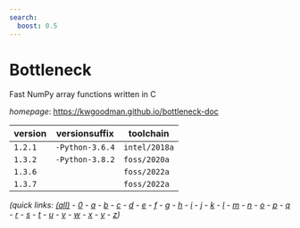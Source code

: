 ```yaml
---
search:
  boost: 0.5
---
```

# Bottleneck

Fast NumPy array functions written in C

*homepage*: <https://kwgoodman.github.io/bottleneck-doc>

version | versionsuffix | toolchain
--------|---------------|----------
``1.2.1`` | ``-Python-3.6.4`` | ``intel/2018a``
``1.3.2`` | ``-Python-3.8.2`` | ``foss/2020a``
``1.3.6`` |  | ``foss/2022a``
``1.3.7`` |  | ``foss/2022a``


*(quick links: [(all)](../index.md) - [0](../0/index.md) - [a](../a/index.md) - [b](../b/index.md) - [c](../c/index.md) - [d](../d/index.md) - [e](../e/index.md) - [f](../f/index.md) - [g](../g/index.md) - [h](../h/index.md) - [i](../i/index.md) - [j](../j/index.md) - [k](../k/index.md) - [l](../l/index.md) - [m](../m/index.md) - [n](../n/index.md) - [o](../o/index.md) - [p](../p/index.md) - [q](../q/index.md) - [r](../r/index.md) - [s](../s/index.md) - [t](../t/index.md) - [u](../u/index.md) - [v](../v/index.md) - [w](../w/index.md) - [x](../x/index.md) - [y](../y/index.md) - [z](../z/index.md))*

